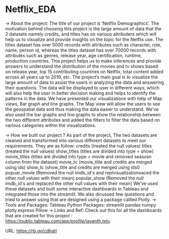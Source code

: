 # Netflix_EDA

-> About the project: 
The title of our project is ‘Netflix Demographics’. 
The motivation behind choosing this project is the large amount of data that the 2 datasets namely credits, and titles has on various attributers which will help us to visualize and provide insights on the topic for the Netflix use. The titles dataset has over 5000 records with attributes such as character, role, name, person id, whereas the titles dataset has over 70000 records with attributes such as genres, release year, age certification, runtime, production countries. This project helps us to make inferences and provide answers to understand the distribution of the movies and tv shows based on release year, top 15 contributing countries on Netflix, total content added across all years up to 2019, etc. The project’s main goal is to visualize the large amount of data to assist the users in analyzing the data and answering their questions. The data will be displayed to user in different ways, which will also help the user in better decision making and helps to identify the patterns in the data. We have presented our visualizations with help of Map views, Bar graph and line graphs. The Map view will allow the users to see the geospatial data and thus making the data easier to understand. We’ve also used the bar graphs and line graphs to show the relationship between the two different attributes and added the filters to filter the data based on various categories within the visualizations.

-> How we built our project ?
As part of the project, The two datasets are cleaned and transformed into various different datasets to meet our requirements. 
They are as follow:
  credits (treated the null values)
  titles (treated the null values)
  show_titles (titles are divided into type = show)
  movie_titles (titles are divided into type = movie and removed seasosn column from the dataset)
  movie_tc (movie_title and credits are merged using ids)
  show_tc (show_title and credits are merged using ids0
  popuar_movie (Removed the null imdb_id's and replvisualizationsaced the other null values with their mean)
  popular_show (Removed the null imdb_id's and replaced the other null values with their mean)
We've used these datasets and built some interactive dashboards in Tableau and integrated those into the streamlit.
We also dicussed few questions and tried to answer using that are designed using a package callled Plotly.
-> Tools and Packages:
   Tableau
   Python
   Packages:
    streamlit
    pandas
    numpy
    plotly.express
    Pillow
-> Links and Ref:
   Check out this for all the dashboards that are created for this project : https://public.tableau.com/app/profile/jayanth.telu

URL: https://rb.gy/cdhqtl
